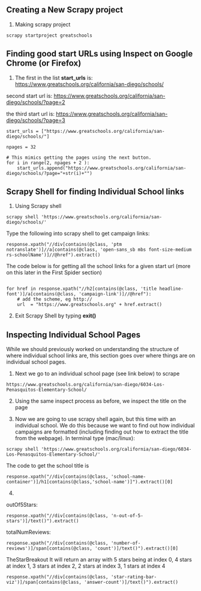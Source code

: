 
## Creating a New Scrapy project
1. Making scrapy project 
```
scrapy startproject greatschools
```

## Finding good start URLs using Inspect on Google Chrome (or Firefox)
1. The first in the list <b>start_urls</b> is: 
https://www.greatschools.org/california/san-diego/schools/

second start url is: 
https://www.greatschools.org/california/san-diego/schools/?page=2

the third start url is: 
https://www.greatschools.org/california/san-diego/schools/?page=3

```
start_urls = ["https://www.greatschools.org/california/san-diego/schools/"]

npages = 32

# This mimics getting the pages using the next button. 
for i in range(2, npages + 2 ):
	start_urls.append("https://www.greatschools.org/california/san-diego/schools/?page="+str(i)+"")
```

## Scrapy Shell for finding Individual School links

1. Using Scrapy shell 

```
scrapy shell 'https://www.greatschools.org/california/san-diego/schools/'
```

Type the following into scrapy shell to get campaign links: 

```
response.xpath("//div[contains(@class, 'ptm notranslate')]//a[contains(@class, 'open-sans_sb mbs font-size-medium rs-schoolName')]//@href").extract()
```

The code below is for getting all the school links for a given start url (more on this later in the First Spider section)

```

for href in response.xpath("//h2[contains(@class, 'title headline-font')]/a[contains(@class, 'campaign-link')]//@href"):
	# add the scheme, eg http:// 
	url  = "https://www.greatschools.org" + href.extract() 
```

2. Exit Scrapy Shell by typing <b>exit()</b>

## Inspecting Individual School Pages
While we should previously worked on understanding the structure of where individual school links are, this section goes over where things are on individual school pages.

1. Next we go to an individual school page (see link below) to scrape
```
https://www.greatschools.org/california/san-diego/6034-Los-Penasquitos-Elementary-School/
```

2. Using the same inspect process as before, we inspect the title on the page

3. Now we are going to use scrapy shell again, but this time with an individual school. We do this because we want to find out how individual campaigns are formatted (including finding out how to extract the title from the webpage).
In terminal type (mac/linux):

```
scrapy shell 'https://www.greatschools.org/california/san-diego/6034-Los-Penasquitos-Elementary-School/'
```

The code to get the school title is
```
response.xpath("//div[contains(@class, 'school-name-container')]/h1[contains(@class,'school-name')]").extract()[0]
```

4. 
outOf5Stars:

```
response.xpath("//div[contains(@class, 'n-out-of-5-stars')]/text()").extract()
```

totalNumReviews: 

```
response.xpath("//div[contains(@class, 'number-of-reviews')]/span[contains(@class, 'count')]/text()").extract()[0]
```

TheStarBreakout
It will return an array with 5 stars being at index 0, 4 stars at index 1, 3 stars at index 2, 2 stars at index 3, 1 stars at index 4
```
response.xpath("//div[contains(@class, 'star-rating-bar-viz')]/span[contains(@class, 'answer-count')]/text()").extract()
```





